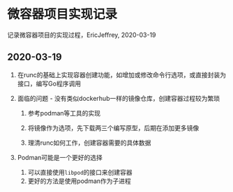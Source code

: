 # 微容器项目实现记录

记录微容器项目的实现过程，EricJeffrey, 2020-03-19

## 2020-03-19
1. 在runc的基础上实现容器创建功能，如增加或修改命令行选项，或直接封装为接口，编写Go程序调用

2. 面临的问题 - 没有类似dockerhub一样的镜像仓库，创建容器过程较为繁琐
   1. 参考podman等工具的实现
   
   2. 将镜像作为选项，先下载两三个编写原型，后期在添加更多镜像
   3. 理清runc如何工作，创建容器需要的具体数据
3. Podman可能是一个更好的选择
   1. 可以直接使用`libpod`的接口来创建容器
   2. 更好的方法是使用podman作为子进程